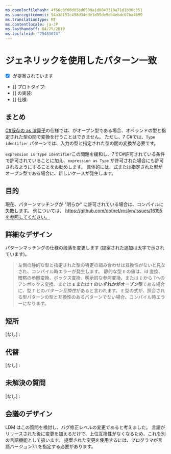 ```yaml
---
ms.openlocfilehash: 4f66c0f60d05ed6509a1d0843318a71d1b36c351
ms.sourcegitcommit: 94a3d151c438d34ede1d99de9eb4ebdc07ba4699
ms.translationtype: MT
ms.contentlocale: ja-JP
ms.lasthandoff: 04/25/2019
ms.locfileid: "79483674"
---
```

# <a name="pattern-matching-with-generics"></a>ジェネリックを使用したパターン一致

* [x] が提案されています
* [] プロトタイプ:
* [] の実装:
* [] 仕様:

## <a name="summary"></a>まとめ
[summary]: #summary

[ C#既存の as 演算子](../../spec/expressions.md#the-as-operator)の仕様では、がオープン型である場合、オペランドの型と指定された型の間で変換を行うことはできません。 ただし、7 C#では、`Type identifier` パターンでは、入力の型と指定された型の間の変換が必要です。

`expression is Type identifier`この問題を緩和し、7でC#許可されている条件で許可されていることに加え、`expression as Type` が許可された場合にも許可されるようにすることをお勧めします。 具体的には、式または指定された型がオープン型である場合に、新しいケースが発生します。 

## <a name="motivation"></a>目的
[motivation]: #motivation

現在、パターンマッチングが "明らか" に許可されている場合は、コンパイルに失敗します。 例については、 https://github.com/dotnet/roslyn/issues/16195を参照してください。

## <a name="detailed-design"></a>詳細なデザイン
[design]: #detailed-design

パターンマッチングの仕様の段落を変更します (提案された追加は太字で示されています)。

> 左側の静的な型と指定された型の特定の組み合わせは互換性がないと見なされ、コンパイル時エラーが発生します。 静的な型 `E` の値は、id 変換、暗黙の参照変換、ボックス変換、明示的な参照変換、または `E` から `T`へのアンボックス変換、または **`E` または `T` のいずれかがオープン型**である場合に、型 `T` との*パターン互換性*があると言われます。 `E` 型の式が、照合される型パターンの型と互換性のあるパターンでない場合、コンパイル時エラーになります。

## <a name="drawbacks"></a>短所
[drawbacks]: #drawbacks

[なし] :

## <a name="alternatives"></a>代替
[alternatives]: #alternatives

[なし] :

## <a name="unresolved-questions"></a>未解決の質問
[unresolved]: #unresolved-questions

[なし] :

## <a name="design-meetings"></a>会議のデザイン

LDM はこの質問を検討し、バグ修正レベルの変更であると考えました。 言語がリリースされた後に変更を加えるだけで、上位互換性がなくなるため、これを別の言語機能として扱います。 提案された変更を使用するには、プログラマが言語バージョン7.1 を指定する必要があります。

